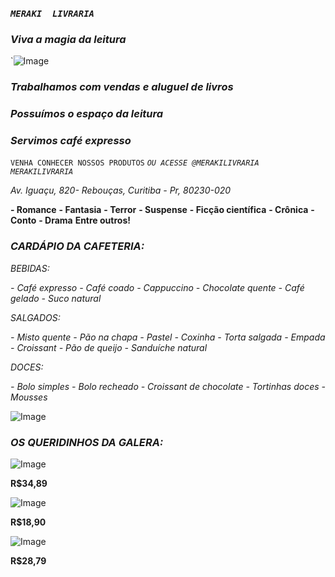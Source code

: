 



### *`MERAKI  LIVRARIA`*

### *Viva a magia da leitura*


`![Image](https://user-images.githubusercontent.com/115032426/193912673-28bef18e-f149-4a2e-b3e8-636183f40d3c.png)


### *Trabalhamos com vendas e aluguel de livros*
### *Possuímos o espaço da leitura*
### *Servimos café expresso*

`VENHA CONHECER NOSSOS PRODUTOS`
*`OU ACESSE @MERAKILIVRARIA MERAKILIVRARIA`*


*Av. Iguaçu, 820- Rebouças, Curitiba - Pr, 80230-020*

**- Romance**
**- Fantasia**
**- Terror**
**- Suspense**
**- Ficção científica** 
**- Crônica**
**- Conto**
**- Drama**
  **Entre outros!**






###  **_CARDÁPIO DA CAFETERIA:_**

_BEBIDAS:_

 _- Café expresso_
 _- Café coado_
 _- Cappuccino_
 _- Chocolate quente_
 _- Café gelado_
 _- Suco natural_

_SALGADOS:_

 _- Misto quente_
 _- Pão na chapa_
 _- Pastel_
 _- Coxinha_
 _- Torta salgada_
 _- Empada_
 _- Croissant_
 _- Pão de queijo_
 _- Sanduíche natural_

_DOCES:_

_- Bolo simples_
_- Bolo recheado_
_- Croissant de chocolate_
_- Tortinhas doces_
_- Mousses_ 




![Image](https://user-images.githubusercontent.com/116592288/200639614-9222ddd1-75bf-4e7d-947f-a3311ef86db9.png)
### _OS QUERIDINHOS DA GALERA:_




![Image](https://user-images.githubusercontent.com/116592288/200641448-09b8dc64-351c-4d11-9b3b-af6229a2b5f4.png)

**R$34,89** 




![Image](https://user-images.githubusercontent.com/116592288/200641745-aa19a916-0e81-4598-be7e-513a529e6129.png)

**R$18,90**




![Image](https://user-images.githubusercontent.com/116592288/200642106-89d20c78-1450-48d3-930d-747144ebf70b.png)

**R$28,79**























